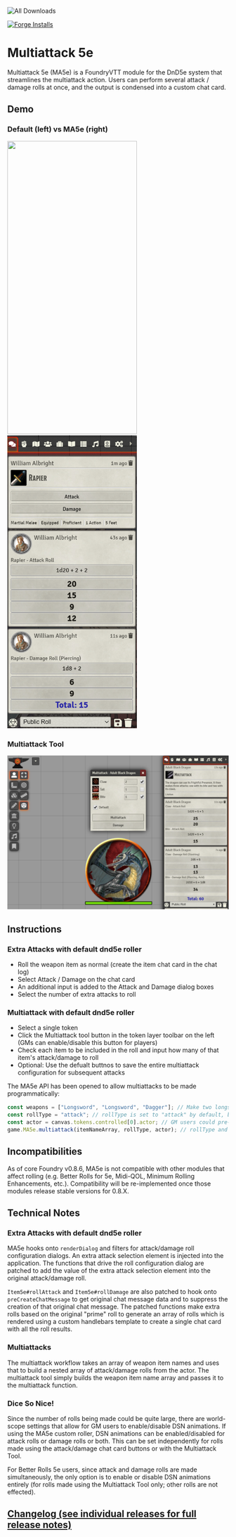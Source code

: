 ![All Downloads](https://img.shields.io/github/downloads/jessev14/Multiattack-5e/total?style=for-the-badge)

[![Forge Installs](https://img.shields.io/badge/dynamic/json?label=Forge%20Installs&query=package.installs&suffix=%25&url=https%3A%2F%2Fforge-vtt.com%2Fapi%2Fbazaar%2Fpackage%2Fmultiattack-5e&colorB=4aa94a)](https://forge-vtt.com/bazaar#package=multiattack-5e)


# Multiattack 5e

Multiattack 5e (MA5e) is a FoundryVTT module for the DnD5e system that streamlines the multiattack action.
Users can perform several attack / damage rolls at once, and the output is condensed into a custom chat card.

## Demo

### Default (left) vs MA5e (right)
<img src="/img/default.gif" width="295" height="667"/> <img src="/img/package-preview.png" width="295" height="667"/>

### Multiattack Tool
<img src="/img/tool-preview.png" width="590">


## Instructions

### Extra Attacks with default dnd5e roller 
* Roll the weapon item as normal (create the item chat card in the chat log)
* Select Attack / Damage on the chat card
* An additional input is added to the Attack and Damage dialog boxes
* Select the number of extra attacks to roll

### Multiattack with default dnd5e roller
* Select a single token
* Click the Multiattack tool button in the token layer toolbar on the left (GMs can enable/disable this button for players)
* Check each item to be included in the roll and input how many of that item's attack/damage to roll
* Optional: Use the defualt buttnos to save the entire multiattack configuration for subsequent attacks

The MA5e API has been opened to allow multiattacks to be made programmatically:
```js
const weapons = ["Longsword", "Longsword", "Dagger"]; // Make two longsword attacks and one dagger attack
const rollType = "attack"; // rollType is set to "attack" by default, but can also be set to "damage"
const actor = canvas.tokens.controlled[0].actor; // GM users could pre-define multiattack rolls for various actors
game.MA5e.multiattack(itemNameArray, rollType, actor); // rollType and actor arguments are optional (default to "attack" and "canvas.tokens.controlled[0].actor" respectively)
```

## Incompatibilities
As of core Foundry v0.8.6, MA5e is not compatible with other modules that affect rolling (e.g. Better Rolls for 5e, Midi-QOL, Minimum Rolling Enhancements, etc.).
Compatibility will be re-implemented once those modules release stable versions for 0.8.X.

## Technical Notes

### Extra Attacks with default dnd5e roller 

MA5e hooks onto `renderDialog` and filters for attack/damage roll configuration dialogs. An extra attack selection element is injected into the application. The functions that drive the roll configuration dialog are patched to add the value of the extra attack selection element into the original attack/damage roll.

`Item5e#rollAttack` and `Item5e#rollDamage` are also patched to hook onto `preCreateChatMessage` to get original chat message data and to suppress the creation of that original chat message. The patched functions make extra rolls based on the original "prime" roll to generate an array of rolls which is rendered using a custom handlebars template to create a single chat card with all the roll results.

### Multiattacks

The multiattack workflow takes an array of weapon item names and uses that to build a nested array of attack/damage rolls from the actor. The multiattack tool simply builds the weapon item name array and passes it to the multiattack function.

### Dice So Nice!

Since the number of rolls being made could be quite large, there are world-scope settings that allow for GM users to enable/disable DSN animations. If using the MA5e custom roller, DSN animations can be enabled/disabled for attack rolls or damage rolls or both. This can be set independently for rolls made using the attack/damage chat card buttons or with the Multiattack Tool.

For Better Rolls 5e users, since attack and damage rolls are made simultaneously, the only option is to enable or disable DSN animations entirely (for rolls made using the Multiattack Tool only; other rolls are not effected).


## [Changelog (see individual releases for full release notes)](https://github.com/jessev14/Multiattack-5e/blob/main/CHANGELOG.md)
